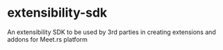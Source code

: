 # extensibility-sdk

An extensibility SDK to be used by 3rd parties in creating extensions and addons for Meet.rs platform
